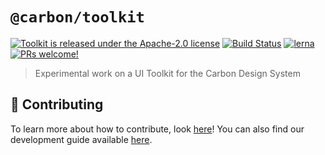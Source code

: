 # `@carbon/toolkit`

[![Toolkit is released under the Apache-2.0 license](https://img.shields.io/badge/license-Apache--2.0-blue.svg)](./LICENSE)
[![Build Status](https://circleci.com/gh/carbon-design-system/toolkit.svg?style=svg)](https://circleci.com/gh/carbon-design-system/toolkit)
[![lerna](https://img.shields.io/badge/maintained%20with-lerna-cc00ff.svg)](https://lernajs.io/)
[![PRs welcome!](https://img.shields.io/badge/PRs-welcome-brightgreen.svg)](./.github/CONTRIBUTING.md)

> Experimental work on a UI Toolkit for the Carbon Design System

## 🤲 Contributing

To learn more about how to contribute, look [here](/.github/CONTRIBUTING.md)! You can also find our development guide available [here](/docs/developing.md).
